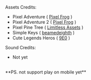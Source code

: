 Assets Credits:
- Pixel Adventure ( [Pixel Frog](https://pixelfrog-assets.itch.io/pixel-adventure-1) )
- Pixel Adventure 2 ( [Pixel Frog](https://pixelfrog-assets.itch.io/pixel-adventure-2) )
- Pixel Pine Tree ( [Limitless Assets](https://limitless-assets.itch.io/pine-tree) )
- Simple Keys ( [beamedeighth](https://beamedeighth.itch.io/simple-keys) )
- Cute Legends Heros ( [9E0](https://9e0.itch.io/cute-legends-cat-heroes) )

Sound Credits:
- Not yet
  
<br>
**PS. not support play on mobile yet**
